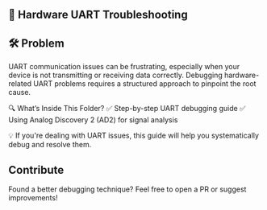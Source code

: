 ## 📌 Hardware UART Troubleshooting

## 🛠 Problem
UART communication issues can be frustrating, especially when your device is not transmitting or receiving data correctly. Debugging hardware-related UART problems requires a structured approach to pinpoint the root cause.

🔍 What’s Inside This Folder?
✅ Step-by-step UART debugging guide
✅ Using Analog Discovery 2 (AD2) for signal analysis

💡 If you're dealing with UART issues, this guide will help you systematically debug and resolve them.

##  Contribute
Found a better debugging technique? Feel free to open a PR or suggest improvements!  
